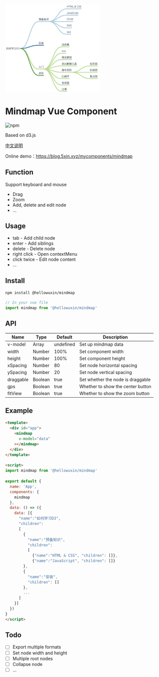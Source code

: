 <img src="./public/mindmap.jpg" width="300"/>

# Mindmap Vue Component

![npm](https://img.shields.io/npm/v/@hellowuxin/mindmap)

Based on d3.js

[中文说明](./README.cn.md)

Online demo：<https://blog.5xin.xyz/mycomponents/mindmap>

## Function

Support keyboard and mouse

- Drag
- Zoom
- Add, delete and edit node
- ...

## Usage

- tab - Add child node
- enter - Add siblings
- delete - Delete node
- right click - Open contextMenu
- click twice - Edit node content
- ...

## Install

```sh
npm install @hellowuxin/mindmap
```

```js
// In your vue file
import mindmap from '@hellowuxin/mindmap'
```

## API

| Name      | Type   | Default   | Description                         |
| ---       | ---    | ---       | ---                                 |
| v-model   | Array  | undefined | Set up mindmap data                 |
| width     | Number | 100%      | Set component width                 |
| height    | Number | 100%      | Set component height                |
| xSpacing  | Number | 80        | Set node horizontal spacing         |
| ySpacing  | Number | 20        | Set node vertical spacing           |
| draggable | Boolean| true      | Set whether the node is draggable   |
| gps       | Boolean| true      | Whether to show the center button   |
| fitView   | Boolean| true      | Whether to show the zoom button     |

## Example

```html
<template>
  <div id="app">
    <mindmap
      v-model="data"
    ></mindmap>
  </div>
</template>

<script>
import mindmap from '@hellowuxin/mindmap'

export default {
  name: 'App',
  components: {
    mindmap
  },
  data: () => ({
    data: [{
      "name":"如何学习D3",
      "children":
      [
        {
          "name":"预备知识",
          "children":
          [
            {"name":"HTML & CSS", "children": []},
            {"name":"JavaScript", "children": []}
        },
        {
          "name":"安装",
          "children": []
        },
        ...
      ]
    }]
  })
}
</script>
```

## Todo

- [ ] Export multiple formats
- [ ] Set node width and height
- [ ] Multiple root nodes
- [ ] Collapse node
- [ ] ...
